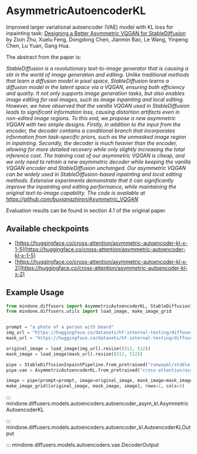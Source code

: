 <!--Copyright 2024 The HuggingFace Team. All rights reserved.

Licensed under the Apache License, Version 2.0 (the "License"); you may not use this file except in compliance with
the License. You may obtain a copy of the License at

http://www.apache.org/licenses/LICENSE-2.0

Unless required by applicable law or agreed to in writing, software distributed under the License is distributed on
an "AS IS" BASIS, WITHOUT WARRANTIES OR CONDITIONS OF ANY KIND, either express or implied. See the License for the
specific language governing permissions and limitations under the License.
-->

# AsymmetricAutoencoderKL

Improved larger variational autoencoder (VAE) model with KL loss for inpainting task: [Designing a Better Asymmetric VQGAN for StableDiffusion](https://arxiv.org/abs/2306.04632) by Zixin Zhu, Xuelu Feng, Dongdong Chen, Jianmin Bao, Le Wang, Yinpeng Chen, Lu Yuan, Gang Hua.

The abstract from the paper is:

*StableDiffusion is a revolutionary text-to-image generator that is causing a stir in the world of image generation and editing. Unlike traditional methods that learn a diffusion model in pixel space, StableDiffusion learns a diffusion model in the latent space via a VQGAN, ensuring both efficiency and quality. It not only supports image generation tasks, but also enables image editing for real images, such as image inpainting and local editing. However, we have observed that the vanilla VQGAN used in StableDiffusion leads to significant information loss, causing distortion artifacts even in non-edited image regions. To this end, we propose a new asymmetric VQGAN with two simple designs. Firstly, in addition to the input from the encoder, the decoder contains a conditional branch that incorporates information from task-specific priors, such as the unmasked image region in inpainting. Secondly, the decoder is much heavier than the encoder, allowing for more detailed recovery while only slightly increasing the total inference cost. The training cost of our asymmetric VQGAN is cheap, and we only need to retrain a new asymmetric decoder while keeping the vanilla VQGAN encoder and StableDiffusion unchanged. Our asymmetric VQGAN can be widely used in StableDiffusion-based inpainting and local editing methods. Extensive experiments demonstrate that it can significantly improve the inpainting and editing performance, while maintaining the original text-to-image capability. The code is available at https://github.com/buxiangzhiren/Asymmetric_VQGAN*

Evaluation results can be found in section 4.1 of the original paper.

## Available checkpoints

* [https://huggingface.co/cross-attention/asymmetric-autoencoder-kl-x-1-5](https://huggingface.co/cross-attention/asymmetric-autoencoder-kl-x-1-5)
* [https://huggingface.co/cross-attention/asymmetric-autoencoder-kl-x-2](https://huggingface.co/cross-attention/asymmetric-autoencoder-kl-x-2)

## Example Usage

```python
from mindone.diffusers import AsymmetricAutoencoderKL, StableDiffusionInpaintPipeline
from mindone.diffusers.utils import load_image, make_image_grid


prompt = "a photo of a person with beard"
img_url = "https://huggingface.co/datasets/hf-internal-testing/diffusers-images/resolve/main/repaint/celeba_hq_256.png"
mask_url = "https://huggingface.co/datasets/hf-internal-testing/diffusers-images/resolve/main/repaint/mask_256.png"

original_image = load_image(img_url).resize((512, 512))
mask_image = load_image(mask_url).resize((512, 512))

pipe = StableDiffusionInpaintPipeline.from_pretrained("runwayml/stable-diffusion-inpainting")
pipe.vae = AsymmetricAutoencoderKL.from_pretrained("cross-attention/asymmetric-autoencoder-kl-x-1-5")

image = pipe(prompt=prompt, image=original_image, mask_image=mask_image).images[0]
make_image_grid([original_image, mask_image, image], rows=1, cols=3)
```

::: mindone.diffusers.models.autoencoders.autoencoder_asym_kl.AsymmetricAutoencoderKL

::: mindone.diffusers.models.autoencoders.autoencoder_kl.AutoencoderKLOutput

::: mindone.diffusers.models.autoencoders.vae.DecoderOutput

